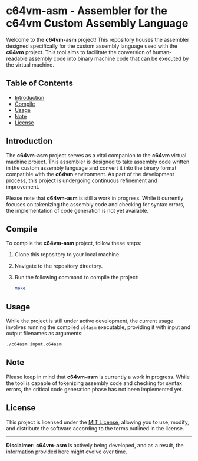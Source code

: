 # c64vm-asm - Assembler for the c64vm Custom Assembly Language

Welcome to the **c64vm-asm** project! This repository houses the assembler designed specifically for the custom assembly language used with the **c64vm** project. This tool aims to facilitate the conversion of human-readable assembly code into binary machine code that can be executed by the virtual machine.

## Table of Contents

- [Introduction](#introduction)
- [Compile](#compile)
- [Usage](#usage)
- [Note](#note)
- [License](#license)

## Introduction

The **c64vm-asm** project serves as a vital companion to the **c64vm** virtual machine project. This assembler is designed to take assembly code written in the custom assembly language and convert it into the binary format compatible with the **c64vm** environment. As part of the development process, this project is undergoing continuous refinement and improvement.

Please note that **c64vm-asm** is still a work in progress. While it currently focuses on tokenizing the assembly code and checking for syntax errors, the implementation of code generation is not yet available.

## Compile

To compile the **c64vm-asm** project, follow these steps:

1. Clone this repository to your local machine.
2. Navigate to the repository directory.
3. Run the following command to compile the project:

    ```sh
    make
    ```

## Usage

While the project is still under active development, the current usage involves running the compiled `c64asm` executable, providing it with input and output filenames as arguments:

```sh
./c64asm input.c64asm
```

## Note

Please keep in mind that **c64vm-asm** is currently a work in progress. While the tool is capable of tokenizing assembly code and checking for syntax errors, the critical code generation phase has not been implemented yet.

## License

This project is licensed under the [MIT License](LICENSE), allowing you to use, modify, and distribute the software according to the terms outlined in the license.

---

**Disclaimer:** **c64vm-asm** is actively being developed, and as a result, the information provided here might evolve over time.
